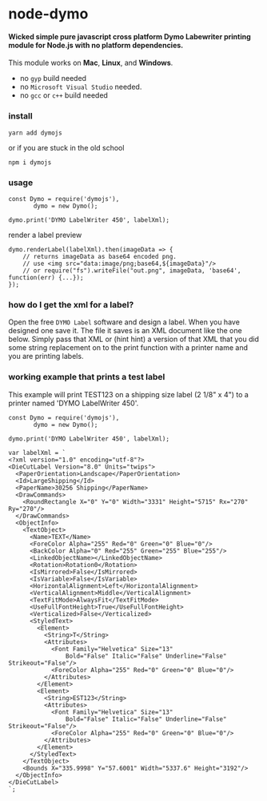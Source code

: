 # node-dymo

#### Wicked simple pure javascript cross platform Dymo Labewriter printing module for Node.js with no platform dependencies.

This module works on **Mac**, **Linux**, and **Windows**.
 
 - no `gyp` build needed
 - no `Microsoft Visual Studio` needed.
 - no `gcc` or `c++` build needed 

### install

```
yarn add dymojs
```

or if you are stuck in the old school

```
npm i dymojs
```

### usage

```
const Dymo = require('dymojs'),
	   dymo = new Dymo();

dymo.print('DYMO LabelWriter 450', labelXml);
```

render a label preview

```
dymo.renderLabel(labelXml).then(imageData => {
	// returns imageData as base64 encoded png.
	// use <img src="data:image/png;base64,${imageData}"/>
	// or require("fs").writeFile("out.png", imageData, 'base64', function(err) {...});
});
```

### how do I get the xml for a label?
Open the free `DYMO Label` software and design a label.  When you have designed one save it.  The file it saves is an XML document like the one below.  Simply pass that XML or (hint hint) a version of that XML that you did some string replacement on to the print function with a printer name and you are printing labels.

### working example that prints a test label
This example will print TEST123 on a shipping size label (2 1/8" x 4") to a printer named 'DYMO LabelWriter 450'. 

```
const Dymo = require('dymojs'),
	   dymo = new Dymo();

dymo.print('DYMO LabelWriter 450', labelXml);

var labelXml = `
<?xml version="1.0" encoding="utf-8"?>
<DieCutLabel Version="8.0" Units="twips">
  <PaperOrientation>Landscape</PaperOrientation>
  <Id>LargeShipping</Id>
  <PaperName>30256 Shipping</PaperName>
  <DrawCommands>
    <RoundRectangle X="0" Y="0" Width="3331" Height="5715" Rx="270" Ry="270"/>
  </DrawCommands>
  <ObjectInfo>
    <TextObject>
      <Name>TEXT</Name>
      <ForeColor Alpha="255" Red="0" Green="0" Blue="0"/>
      <BackColor Alpha="0" Red="255" Green="255" Blue="255"/>
      <LinkedObjectName></LinkedObjectName>
      <Rotation>Rotation0</Rotation>
      <IsMirrored>False</IsMirrored>
      <IsVariable>False</IsVariable>
      <HorizontalAlignment>Left</HorizontalAlignment>
      <VerticalAlignment>Middle</VerticalAlignment>
      <TextFitMode>AlwaysFit</TextFitMode>
      <UseFullFontHeight>True</UseFullFontHeight>
      <Verticalized>False</Verticalized>
      <StyledText>
        <Element>
          <String>T</String>
          <Attributes>
            <Font Family="Helvetica" Size="13" 
            	Bold="False" Italic="False" Underline="False" Strikeout="False"/>
            <ForeColor Alpha="255" Red="0" Green="0" Blue="0"/>
          </Attributes>
        </Element>
        <Element>
          <String>EST123</String>
          <Attributes>
            <Font Family="Helvetica" Size="13" 
            	Bold="False" Italic="False" Underline="False" Strikeout="False"/>
            <ForeColor Alpha="255" Red="0" Green="0" Blue="0"/>
          </Attributes>
        </Element>
      </StyledText>
    </TextObject>
    <Bounds X="335.9998" Y="57.6001" Width="5337.6" Height="3192"/>
  </ObjectInfo>
</DieCutLabel>
`;
```
										
